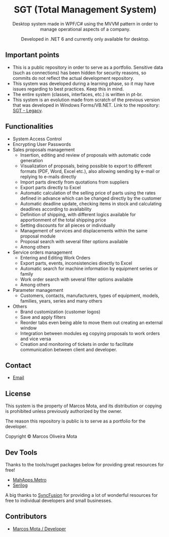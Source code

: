 <div align="center">
  <br />
  <h1>SGT (Total Management System)</h1>
  <p>
    Desktop system made in WPF/C# using the MVVM pattern in order to manage operational aspects of a company.
  </p>
  <p>
    Developed in .NET 6 and currently only available for desktop.
  </p>
</div>

## Important points

- This is a public repository in order to serve as a portfolio. Sensitive data (such as connections) has been hidden for security reasons, so commits do not reflect the actual development repository.
- This system was developed during a learning phase, so it may have issues regarding to best practices. Keep this in mind.
- The entire system (classes, interfaces, etc.) is written in pt-br.
- This system is an evolution made from scratch of the previous version that was developed in Windows Forms/VB.NET. Link to the repository: [SGT - Legacy](https://github.com/marcosmota5/SGT.Legacy).

## Functionalities

<ul>
  <li>System Access Control</li>
  <li>Encrypting User Passwords</li>
  <li>Sales proposals management
    <ul>
      <li>Insertion, editing and review of proposals with automatic code generation</li>
      <li>Visualization of proposals, being possible to export to different formats (PDF, Word, Excel etc.), also allowing sending by e-mail or replying to e-mails directly</li>
      <li>Import parts directly from quotations from suppliers</li>
      <li>Export parts directly to Excel</li>
      <li>Automatic calculation of the selling price of parts using the rates defined in advance which can be changed directly by the customer</li>
      <li>Automatic deadline update, checking items in stock and calculating deadlines according to availability</li>
      <li>Definition of shipping, with different logics available for apportionment of the total shipping price</li>
      <li>Setting discounts for all pieces or individually</li>
      <li>Management of services and displacements within the same proposal module</li>
      <li>Proposal search with several filter options available</li>
      <li>Among others</li>
    </ul>
  </li>
  <li>Service orders management
    <ul>
      <li>Entering and Editing Work Orders</li>
      <li>Export parts, events, inconsistencies directly to Excel</li>
      <li>Automatic search for machine information by equipment series or family</li>
      <li>Work order search with several filter options available</li>
      <li>Among others</li>
    </ul>
  </li>
  <li>Parameter management
    <ul>
      <li>Customers, contacts, manufacturers, types of equipment, models, families, years, series and many others</li>
    </ul>
  </li>
  <li>Others
    <ul>
      <li>Brand customization (customer logos)</li>
      <li>Save and apply filters</li>
      <li>Reorder tabs even being able to move them out creating an external window</li>
      <li>Integration between modules eg copying proposals to work orders and vice versa</li>
      <li>Creation and monitoring of tickets in order to facilitate communication between client and developer.</li>
    </ul>
  </li>
</ul>
  
## Contact

- [Email](mailto:marcosmota5@hotmail.com)

## License

This system is the property of Marcos Mota, and its distribution or copying is prohibited unless previously authorized by the owner.

The reason this repository is public is to serve as a portfolio for the developer.

Copyright © Marcos Oliveira Mota

## Dev Tools

Thanks to the tools/nuget packages below for providing great resources for free!

- [MahApps.Metro](https://github.com/MahApps/MahApps.Metro)
- [Serilog](https://github.com/serilog/serilog)

A big thanks to [SyncFusion](https://www.syncfusion.com/) for providing a lot of wonderful resources for free to individual developers and small businesses.

## Contributors

- [Marcos Mota / Developer](https://www.linkedin.com/in/marcosmota5/)
